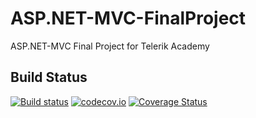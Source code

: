 # ASP.NET-MVC-FinalProject
ASP.NET-MVC Final Project for Telerik Academy

## Build Status

[![Build status](https://ci.appveyor.com/api/projects/status/3pebesusknx35m7n?svg=true)](https://ci.appveyor.com/project/mpenchev86/asp-net-mvc-finalproject)
[![codecov.io](https://codecov.io/github/mpenchev86/ASP.NET-MVC-FinalProject/coverage.svg?branch=ci-settings)](https://codecov.io/github/mpenchev86/ASP.NET-MVC-FinalProject?branch=ci-settings)
[![Coverage Status](https://coveralls.io/repos/github/mpenchev86/ASP.NET-MVC-FinalProject/badge.svg?branch=ci-settings)](https://coveralls.io/github/mpenchev86/ASP.NET-MVC-FinalProject?branch=ci-settings)